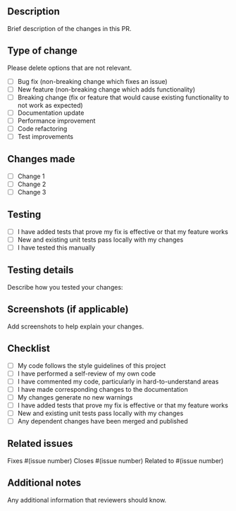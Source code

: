## Description
Brief description of the changes in this PR.

## Type of change
Please delete options that are not relevant.

- [ ] Bug fix (non-breaking change which fixes an issue)
- [ ] New feature (non-breaking change which adds functionality)
- [ ] Breaking change (fix or feature that would cause existing functionality to not work as expected)
- [ ] Documentation update
- [ ] Performance improvement
- [ ] Code refactoring
- [ ] Test improvements

## Changes made
- [ ] Change 1
- [ ] Change 2
- [ ] Change 3

## Testing
- [ ] I have added tests that prove my fix is effective or that my feature works
- [ ] New and existing unit tests pass locally with my changes
- [ ] I have tested this manually

## Testing details
Describe how you tested your changes:

## Screenshots (if applicable)
Add screenshots to help explain your changes.

## Checklist
- [ ] My code follows the style guidelines of this project
- [ ] I have performed a self-review of my own code
- [ ] I have commented my code, particularly in hard-to-understand areas
- [ ] I have made corresponding changes to the documentation
- [ ] My changes generate no new warnings
- [ ] I have added tests that prove my fix is effective or that my feature works
- [ ] New and existing unit tests pass locally with my changes
- [ ] Any dependent changes have been merged and published

## Related issues
Fixes #(issue number)
Closes #(issue number)
Related to #(issue number)

## Additional notes
Any additional information that reviewers should know.
